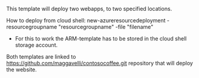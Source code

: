 This template will deploy two webapps, to two specified locations. 

How to deploy from cloud shell: 
new-azureresourcedeployment -resourcegroupname "resourcegroupname" -file "filename" 
 - For this to work the ARM-template has to be stored in the cloud shell storage account. 

Both templates are linked to https://github.com/maggavelli/contosocoffee.git repository that will deploy the website.
